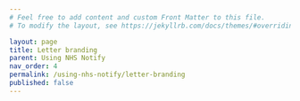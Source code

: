 ```yaml
---
# Feel free to add content and custom Front Matter to this file.
# To modify the layout, see https://jekyllrb.com/docs/themes/#overriding-theme-defaults

layout: page
title: Letter branding
parent: Using NHS Notify
nav_order: 4
permalink: /using-nhs-notify/letter-branding
published: false
---
```


